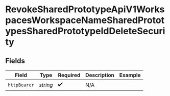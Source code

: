 # RevokeSharedPrototypeApiV1WorkspacesWorkspaceNameSharedPrototypesSharedPrototypeIdDeleteSecurity


## Fields

| Field              | Type               | Required           | Description        | Example            |
| ------------------ | ------------------ | ------------------ | ------------------ | ------------------ |
| `httpBearer`       | *string*           | :heavy_check_mark: | N/A                |                    |